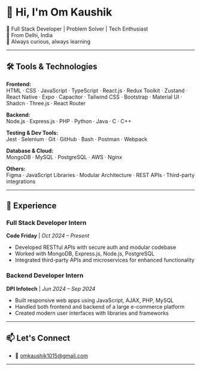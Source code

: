 # 👋 Hi, I'm Om Kaushik

🚀 Full Stack Developer | Problem Solver | Tech Enthusiast  
📍 From Delhi, India  
🧠 Always curious, always learning  

---

## 🛠️ Tools & Technologies

**Frontend:**  
HTML · CSS · JavaScript · TypeScript · React.js · Redux Toolkit · Zustand · React Native · Expo · Capacitor · Tailwind CSS · Bootstrap · Material UI · Shadcn · Three.js · React Router

**Backend:**  
Node.js · Express.js · PHP · Python · Java · C · C++

**Testing & Dev Tools:**  
Jest · Selenium · Git · GitHub · Bash · Postman · Webpack

**Database & Cloud:**  
MongoDB · MySQL · PostgreSQL · AWS · Nginx

**Others:**  
Figma · JavaScript Libraries · Modular Architecture · REST APIs · Third-party integrations

---

## 💼 Experience

### Full Stack Developer Intern  
**Code Friday** | *Oct 2024 – Present*  
- Developed RESTful APIs with secure auth and modular codebase  
- Worked with MongoDB, Express.js, Node.js, PostgreSQL  
- Integrated third-party APIs and microservices for enhanced functionality  

### Backend Developer Intern  
**DPI Infotech** | *Jun 2024 – Sep 2024*  
- Built responsive web apps using JavaScript, AJAX, PHP, MySQL  
- Handled both frontend and backend of a large e-commerce platform  
- Created modern user interfaces with libraries and frameworks  

---

## 📫 Let's Connect
- 📧 omkaushik1015@gmail.com

---

